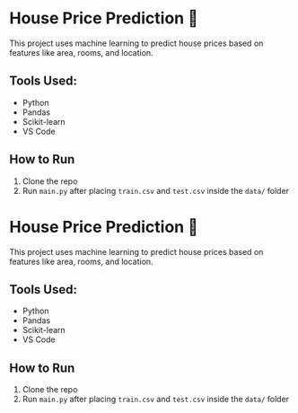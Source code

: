 # House Price Prediction 🏡

This project uses machine learning to predict house prices based on features like area, rooms, and location.

## Tools Used:
- Python
- Pandas
- Scikit-learn
- VS Code

## How to Run
1. Clone the repo
2. Run `main.py` after placing `train.csv` and `test.csv` inside the `data/` folder
# House Price Prediction 🏡

This project uses machine learning to predict house prices based on features like area, rooms, and location.

## Tools Used:
- Python
- Pandas
- Scikit-learn
- VS Code

## How to Run
1. Clone the repo
2. Run `main.py` after placing `train.csv` and `test.csv` inside the `data/` folder
